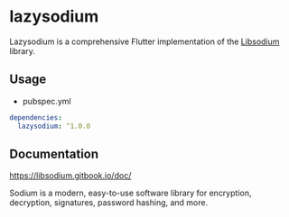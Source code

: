 # lazysodium

Lazysodium is a comprehensive Flutter implementation of the [Libsodium](https://libsodium.gitbook.io/doc/) library.

## Usage

- pubspec.yml

```yaml
dependencies:
  lazysodium: ^1.0.0
```

## Documentation

https://libsodium.gitbook.io/doc/

Sodium is a modern, easy-to-use software library for encryption, decryption, signatures, password hashing, and more.
